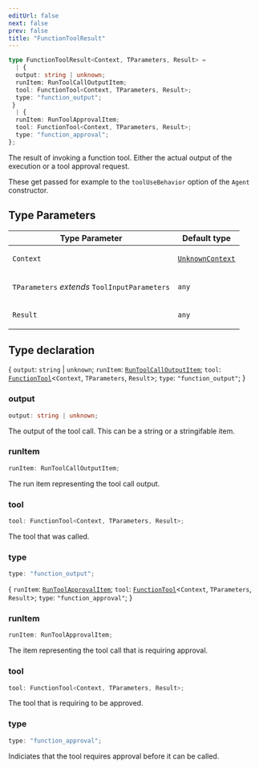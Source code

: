 ```yaml
---
editUrl: false
next: false
prev: false
title: "FunctionToolResult"
---
```


```ts
type FunctionToolResult<Context, TParameters, Result> = 
  | {
  output: string | unknown;
  runItem: RunToolCallOutputItem;
  tool: FunctionTool<Context, TParameters, Result>;
  type: "function_output";
 }
  | {
  runItem: RunToolApprovalItem;
  tool: FunctionTool<Context, TParameters, Result>;
  type: "function_approval";
};
```

The result of invoking a function tool. Either the actual output of the execution or a tool
approval request.

These get passed for example to the `toolUseBehavior` option of the `Agent` constructor.

## Type Parameters

<table>
<thead>
<tr>
<th>Type Parameter</th>
<th>Default type</th>
</tr>
</thead>
<tbody>
<tr>
<td>

`Context`

</td>
<td>

[`UnknownContext`](/openai-agents-js/openai/agents/type-aliases/unknowncontext/)

</td>
</tr>
<tr>
<td>

`TParameters` *extends* `ToolInputParameters`

</td>
<td>

`any`

</td>
</tr>
<tr>
<td>

`Result`

</td>
<td>

`any`

</td>
</tr>
</tbody>
</table>

## Type declaration

\{
  `output`: `string` \| `unknown`;
  `runItem`: [`RunToolCallOutputItem`](/openai-agents-js/openai/agents/classes/runtoolcalloutputitem/);
  `tool`: [`FunctionTool`](/openai-agents-js/openai/agents/type-aliases/functiontool/)\<`Context`, `TParameters`, `Result`\>;
  `type`: `"function_output"`;
 \}

### output

```ts
output: string | unknown;
```

The output of the tool call. This can be a string or a stringifable item.

### runItem

```ts
runItem: RunToolCallOutputItem;
```

The run item representing the tool call output.

### tool

```ts
tool: FunctionTool<Context, TParameters, Result>;
```

The tool that was called.

### type

```ts
type: "function_output";
```

\{
  `runItem`: [`RunToolApprovalItem`](/openai-agents-js/openai/agents/classes/runtoolapprovalitem/);
  `tool`: [`FunctionTool`](/openai-agents-js/openai/agents/type-aliases/functiontool/)\<`Context`, `TParameters`, `Result`\>;
  `type`: `"function_approval"`;
 \}

### runItem

```ts
runItem: RunToolApprovalItem;
```

The item representing the tool call that is requiring approval.

### tool

```ts
tool: FunctionTool<Context, TParameters, Result>;
```

The tool that is requiring to be approved.

### type

```ts
type: "function_approval";
```

Indiciates that the tool requires approval before it can be called.
